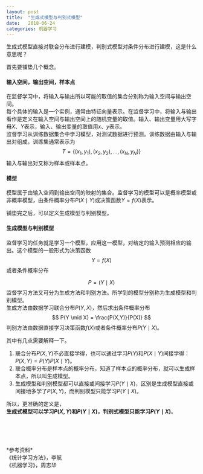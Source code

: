 ```yaml
---
layout: post
title:  "生成式模型与判别式模型"
date:   2018-06-24
categories: 机器学习
---
```


生成式模型直接对联合分布进行建模，判别式模型对条件分布进行建模，这是什么意思呢？

首先要铺垫几个概念。

#### 输入空间，输出空间，样本点

>
在监督学习中，将输入与输出所以可能的取值的集合分别称为输入空间与输出空间。
<br>
每个具体的输入是一个实例，通常由特征向量表示。在监督学习中，将输入与输出看作是定义在输入空间与输出空间上的随机变量的取值。输入、输出变量用大写字母$X$、$Y$表示，输入、输出变量的取值用$x$、$y$表示。
<br>
监督学习从训练数据集合中学习模型，对测试数据进行预测。训练数据由输入与输出对组成，训练集通常表示为
$$
T = \{(x_1,y_1),(x_2,y_2),...,(x_N,y_N)\}
$$
输入与输出对又称为样本或样本点。


#### 模型
>
模型属于由输入空间到输出空间的映射的集合。监督学习的模型可以是概率模型或非概率模型，由条件概率分布$P(X \mid Y)$或决策函数$Y = f(X)$表示。

铺垫完之后，可以定义生成模型与判别模型。

#### 生成模型与判别模型
>
监督学习的任务就是学习一个模型，应用这一模型，对给定的输入预测相应的输出。这个模型的一般形式为决策函数
$$
Y = f(X)
$$
或者条件概率分布
>
$$
P = (Y \mid X)
$$
监督学习方法又可分为生成方法和判别方法。所学到的模型分别称为生成模型和判别模型。
<br>
生成方法由数据学习联合分布$P(Y, X)$，然后求出条件概率分布
$$
P(Y \mid X) = \frac{P(X,Y)}{P(X)}
$$
判别方法由数据直接学习决策函数$f(X)$或者条件概率分布$P(Y \mid X)$。

其中有几点需要解释一下。

1. 联合分布$P(X, Y)$不必直接学得，也可以通过学习$P(Y)$和$P(X \mid Y)$间接学得：$P(X, Y)=P(Y)P(X \mid Y)$。
2. 联合概率分布是样本点的概率分布，知道了样本点的概率分布，就可以生成样本点，所以叫生成模型。
3. 生成模型和判别模型都可以直接或间接学习$P(Y \mid X)$，区别是生成模型直接或间接地多学了$P(X,Y)$，而判别模型只能学习$P(Y \mid X)$。

所以，更准确的定义是，
<br>
**生成式模型可以学习$P(X,Y)$和$P(Y \mid X)$，判别式模型只能学习$P(Y \mid X)$**。

<br>
<br>
<br>
<br>
*参考资料*
<br>
《统计学习方法》，李航
<br>
《机器学习》，周志华

